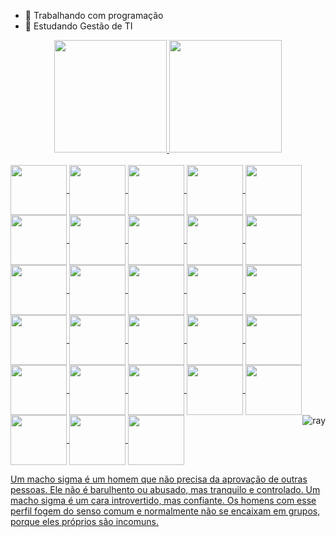 - 🔭 Trabalhando com programação
- 🌱 Estudando Gestão de TI
<div align="center">
 <a href="https://github.com/ViniciusFerreira55"> 
  <img height="180em" src="https://github-readme-stats.vercel.app/api?username=ViniciusFerreira55&show_icons=true&theme=dark&include_all_commits=true&count_private=true"/>
  <img height="180em" src="https://github-readme-stats.vercel.app/api/top-langs/?username=ViniciusFerreira55&layout=compact&langs_count=7&theme=dark"/>
</div>
<div style="display: inline_block"><br>
  <img align="center" height="80" width="90" img src="https://img.icons8.com/color/480/filmora.png" />
  <img align="center" height="80" width="90" img src="https://cdn.jsdelivr.net/gh/devicons/devicon/icons/c/c-original.svg" />
  <img align="center" height="80" width="90" img src="https://cdn.jsdelivr.net/gh/devicons/devicon/icons/cplusplus/cplusplus-original.svg" />
  <img align="center" height="80" width="90" img src="https://cdn.jsdelivr.net/gh/devicons/devicon/icons/java/java-original.svg" />
  <img align="center" height="80" width="90" img src="https://cdn.jsdelivr.net/gh/devicons/devicon/icons/python/python-original.svg" />
  <img align="center" height="80" width="90" img src="https://cdn.jsdelivr.net/gh/devicons/devicon/icons/html5/html5-original.svg" />
  <img align="center" height="80" width="90" img src="https://cdn.jsdelivr.net/gh/devicons/devicon/icons/css3/css3-original.svg" />
  <img align="center" height="80" width="90" img src="https://cdn.jsdelivr.net/gh/devicons/devicon/icons/raspberrypi/raspberrypi-original.svg" />
  <img align="center" height="80" width="90" img src="https://cdn.jsdelivr.net/gh/devicons/devicon/icons/arduino/arduino-original.svg" />
  <img align="center" height="80" width="90" img src="https://cdn.jsdelivr.net/gh/devicons/devicon/icons/fastapi/fastapi-original.svg" />
  <img align="center" height="80" width="90" img src="https://cdn.jsdelivr.net/gh/devicons/devicon/icons/canva/canva-original.svg" />
  <img align="center" height="80" width="90" img src="https://cdn.jsdelivr.net/gh/devicons/devicon/icons/figma/figma-original.svg" />
  <img align="center" height="80" width="90" img src="https://cdn.jsdelivr.net/gh/devicons/devicon/icons/django/django-plain.svg" />
  <img align="center" height="80" width="90" img src="https://cdn.jsdelivr.net/gh/devicons/devicon/icons/vscode/vscode-original.svg" />
  <img align="center" height="80" width="90" img src="https://cdn.jsdelivr.net/gh/devicons/devicon/icons/git/git-original.svg" />
  <img align="center" height="80" width="90" img src="https://cdn.jsdelivr.net/gh/devicons/devicon/icons/github/github-original.svg" />
  <img align="center" height="80" width="90" img src="https://cdn.jsdelivr.net/gh/devicons/devicon/icons/react/react-original.svg" />
  <img align="center" height="80" width="90" img src="https://cdn.jsdelivr.net/gh/devicons/devicon/icons/mysql/mysql-original-wordmark.svg" />
  <img align="center" height="80" width="90" img src="https://cdn.jsdelivr.net/gh/devicons/devicon/icons/javascript/javascript-plain.svg" />
  <img align="center" height="80" width="90" img src="https://cdn.jsdelivr.net/gh/devicons/devicon/icons/docker/docker-original.svg" />
  <img align="center" height="80" width="90" img src="https://cdn.jsdelivr.net/gh/devicons/devicon/icons/nodejs/nodejs-original-wordmark.svg" />
  <img align="center" height="80" width="90" img src="https://cdn.jsdelivr.net/gh/devicons/devicon/icons/mongodb/mongodb-original-wordmark.svg" />
  <img align="center" height="80" width="90" img src="https://cdn.jsdelivr.net/gh/devicons/devicon/icons/linux/linux-plain.svg" />
  <img align="center" height="80" width="90" img src="https://cdn.jsdelivr.net/gh/devicons/devicon/icons/ubuntu/ubuntu-plain.svg" />
  <img align="center" height="80" width="90" img src="https://cdn.jsdelivr.net/gh/devicons/devicon/icons/fedora/fedora-original.svg" />
  <img align="center" height="80" width="90" img src="https://cdn.jsdelivr.net/gh/devicons/devicon/icons/pandas/pandas-original-wordmark.svg" />
  <img align="center" height="80" width="90" img src="https://cdn.jsdelivr.net/gh/devicons/devicon/icons/google/google-original.svg" />
  <img align="center" height="80" width="90" img src="https://cdn.jsdelivr.net/gh/devicons/devicon/icons/firebase/firebase-plain-wordmark.svg" />
  <img align="right" alt="ray"  src="https://i.pinimg.com/originals/c8/5c/8b/c85c8b337f7ca858c79da1705f4beebc.gif">
  
</div>

 Um macho sigma é um homem que não precisa da aprovação de outras pessoas. Ele não é barulhento ou abusado, mas tranquilo e controlado. Um macho sigma é um cara introvertido, mas confiante. Os homens com esse perfil fogem do senso comum e normalmente não se encaixam em grupos, porque eles próprios são incomuns.
